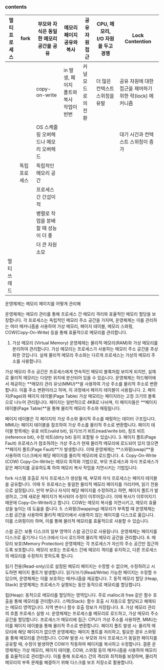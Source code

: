 
### contents

| 멀티프로세스 	| fork 	| 부모와 자식은 동일한 메모리 공간을 공유 	| 메모리 페이지 공유와 복사 	| 공유 자원 접근 	| CPU, 메모리, I/O 자원을 두고 경쟁 	| Lock Contention 	|
|---	|---	|---	|---	|---	|---	|---	|
|  	|  	| copy-on-write 	| in 발생, 페이지 폴트와 복사 작업이 빈번 	| 커널 모드로의 전환 	| 더 많은 컨텍스트 스위칭을 유발 	| 공유 자원에 대한 접근을 제어하기 위한 락(lock) 메커니즘 	|
|  	|  	| OS 스케줄링 오버헤드나 메모리 오버헤드 	|  	|  	|  	| 대기 시간과 컨텍스트 스위칭이 증가 	|
|  	| 독립 프로세스 | 독립적인 메모리 공간 	|  	|  	|  	|  	|
|  	|  	| 프로세스 간 간섭이 적 	|  	|  	|  	|  	|
|  	|  	| 병렬로 작업을 분배할 때 성능이 더 좋 	|  	|  	|  	|  	|
|  	|  	| 더 큰 자원 소모 	|  	|  	|  	|  	|
| 멀티쓰레드 	|  	|  	|  	|  	|  	|  	|





운영체제는 메모리 페이지를 어떻게 관리해


운영체제는 메모리 관리를 통해 프로세스 간 메모리 격리와 효율적인 메모리 할당을 보장합니다. 각 프로세스는 독립적인 메모리 주소 공간을 가지며, 운영체제는 이를 관리하는 여러 메커니즘을 사용하여 가상 메모리, 페이지 테이블, 메모리 스와핑, COW(Copy-On-Write) 등을 통해 효율적으로 메모리를 관리합니다.

1. 가상 메모리 (Virtual Memory)
운영체제는 물리적 메모리(RAM)와 가상 메모리를 분리하여 관리합니다. 가상 메모리는 프로세스가 사용하는 메모리 주소 공간을 추상화한 것입니다. 실제 물리적 메모리 주소와는 다르게 프로세스는 가상의 메모리 주소를 사용합니다.

가상 메모리 주소 공간은 프로세스에게 연속적인 메모리 블록처럼 보이게 되지만, 실제로 물리적 메모리는 다양한 위치에 분산되어 있을 수 있습니다.
운영체제는 하드웨어에서 제공하는 **메모리 관리 유닛(MMU)**을 사용하여 가상 주소를 물리적 주소로 변환합니다. 이를 주소 변환이라고 하며, 이 과정에서 페이지 테이블이 사용됩니다.
2. 페이지(Page)와 페이지 테이블(Page Table)
가상 메모리는 페이지라는 고정 크기의 블록으로 나누어 관리됩니다. 페이지는 일반적으로 4KB로 나뉘며, 이 페이지들은 **페이지 테이블(Page Table)**을 통해 물리적 메모리 주소와 매핑됩니다.

페이지 테이블은 각 페이지의 가상 주소와 물리적 주소를 매핑하는 데이터 구조입니다.
MMU는 페이지 테이블을 참조하여 가상 주소를 물리적 주소로 변환합니다.
페이지 테이블 항목에는 유효 비트(valid bit), 읽기/쓰기 비트(read/write bit), 참조 비트(reference bit), 수정 비트(dirty bit) 등이 포함될 수 있습니다.
3. 페이지 폴트(Page Fault)
프로세스가 참조하려는 가상 주소가 현재 물리적 메모리에 로드되어 있지 않으면 **페이지 폴트(Page Fault)**가 발생합니다.
이때 운영체제는 **스와핑(swap)**을 사용하여 디스크에서 해당 페이지를 물리적 메모리에 로드합니다.
4. Copy-On-Write (COW)
Copy-On-Write는 메모리 최적화 기법으로, 부모 프로세스와 자식 프로세스가 같은 페이지를 공유하도록 하여 메모리 복사 작업을 지연시키는 기법입니다.

fork 시스템 호출로 자식 프로세스가 생성될 때, 부모와 자식 프로세스는 페이지 테이블을 공유합니다. 이때 두 프로세스는 동일한 물리적 메모리 페이지를 가리키며, 읽기 전용으로 설정됩니다.
만약 부모나 자식이 해당 페이지를 수정하려고 하면, 페이지 폴트가 발생하고, 그때 새로운 페이지가 복사되어 수정이 이루어집니다. 이때 복사가 이루어지기 때문에 Copy-On-Write라고 합니다.
COW는 메모리 복사를 지연시키고, 메모리 효율성을 높이는 데 도움을 줍니다.
5. 스와핑(Swapping)
메모리가 부족할 때 운영체제는 스왑 공간을 사용하여 물리적 메모리에서 사용하지 않는 페이지를 디스크로 옮깁니다. 이를 스와핑이라 하며, 이를 통해 물리적 메모리를 효율적으로 사용할 수 있습니다.

스왑 공간: 보통 디스크의 일부 영역이 스왑 공간으로 사용됩니다.
운영체제는 페이지를 디스크로 옮기거나 디스크에서 다시 로드하여 물리적 메모리 공간을 관리합니다.
6. 메모리 보호(Memory Protection)
운영체제는 각 프로세스가 자신의 주소 공간만 접근하도록 보호합니다. 메모리 보호는 프로세스 간에 메모리 격리를 유지하고, 다른 프로세스의 메모리를 수정하지 못하도록 합니다.

읽기 전용(Read-only)으로 설정된 메모리 페이지는 수정할 수 없으며, 수정하려고 시도하면 페이지 폴트가 발생합니다.
읽기/쓰기(Read/Write) 가능한 페이지는 수정할 수 있으며, 운영체제는 이를 보호하는 메커니즘을 제공합니다.
7. 동적 메모리 할당 (Heap, Stack)
운영체제는 프로세스가 실행되는 동안 동적으로 메모리를 할당합니다.

힙(Heap): 동적으로 메모리를 할당하는 영역입니다. 주로 malloc과 free 같은 함수 호출을 통해 메모리를 관리합니다.
스택(Stack): 함수 호출 시 자동으로 할당되고 해제되는 메모리 영역입니다. 지역 변수나 함수 호출 정보가 저장됩니다.
8. 가상 메모리 관리의 흐름
프로세스 실행 시: 운영체제는 프로세스를 메모리로 로드하고, 가상 메모리 주소 공간을 할당합니다.
프로세스가 메모리에 접근: CPU가 가상 주소를 사용하면, MMU는 이를 페이지 테이블을 통해 물리적 주소로 변환합니다.
페이지 폴트 발생 시: 물리적 메모리에 해당 페이지가 없으면 운영체제는 페이지 폴트를 처리하고, 필요한 경우 스와핑을 통해 메모리를 관리합니다.
COW 발생 시: 부모와 자식 프로세스가 동일한 페이지를 공유할 때, 수정이 발생하면 COW가 작동하여 페이지를 복사하고 수정합니다.
결론
운영체제는 가상 메모리, 페이지 테이블, COW, 스와핑 등의 메커니즘을 사용하여 메모리를 효율적으로 관리합니다. 이를 통해 프로세스 간의 격리와 최적화를 보장하며, 물리적 메모리의 부족 문제를 해결하기 위해 디스크를 보조 저장소로 활용합니다.